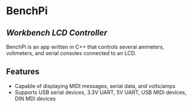# BenchPi
## _Workbench LCD Controller_
BenchPi is an app written in C++ that controls several ammeters, voltmeters, and serial consoles connected to an LCD.

## Features

- Capable of displaying MIDI messages, serial data, and volts/amps
- Supports USB serial devices, 3.3V UART, 5V UART, USB MIDI devices, DIN MDI devices
